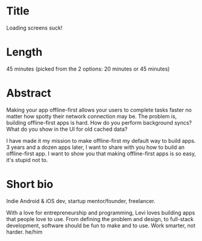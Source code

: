 # Title 

Loading screens suck! 

# Length 

45 minutes (picked from the 2 options: 20 minutes or 45 minutes)

# Abstract 

Making your app offline-first allows your users to complete tasks faster no matter how spotty their network connection may be. The problem is, building offline-first apps is hard. How do you perform background syncs? What do you show in the UI for old cached data? 

I have made it my mission to make offline-first my default way to build apps. 3 years and a dozen apps later, I want to share with you how to build an offline-first app. I want to show you that making offline-first apps is so easy, it's stupid not to.

# Short bio

Indie Android & iOS dev, startup mentor/founder, freelancer.

With a love for entrepreneurship and programming, Levi loves building apps that people love to use. From defining the problem and design, to full-stack development, software should be fun to make and to use. Work smarter, not harder. he/him
